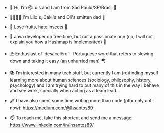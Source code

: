 - 👋 Hi, I’m @Luis and I am from São Paulo/SP/Brasil 🦜
- 👨‍👩‍👧‍👦 I'm Lilo's, Caki's and Oli's smitten dad 🍼
- 🍉 Love fruits, hate insects 🦗
- 🫘 Java developer on free time, but not a passionate one (no, I will not explain you how a Hashmap is implemented) 🎨
- ⛱ Enthusiast of 'desacelêro' - Portuguese word that refers to slowing down and taking it easy (an unhurried man) 🪂

- 📚 I’m interested in many tech stuff, but currently I am (re)finding myself learning more about human sciences (sociology, philosophy, history, psychology) and I am trying hard to put many of this in the way I behave and see work, specially when acting as a team lead...

- 🖋 I have also spent some time writing more than code (ptbr only until now): https://medium.com/@lhsantos89

- 📫 To reach me, take this shortcut and send me a message: https://www.linkedin.com/in/lhsantos89/

<!---
luy0411/luy0411 is a ✨ special ✨ repository because its `README.md` (this file) appears on your GitHub profile.
You can click the Preview link to take a look at your changes.
--->
